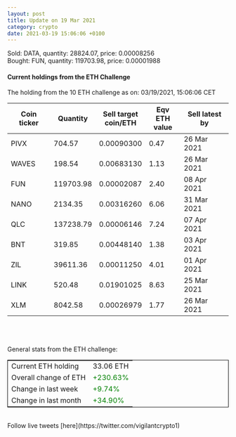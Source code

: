 ```yaml
---
layout: post
title: Update on 19 Mar 2021
category: crypto
date: 2021-03-19 15:06:06 +0100
---
```

<!-- Global site tag (gtag.js) - Google Analytics -->
<script async src="https://www.googletagmanager.com/gtag/js?id=UA-103831149-5"></script>
<script>
  window.dataLayer = window.dataLayer || [];
  function gtag(){dataLayer.push(arguments);}
  gtag('js', new Date());

  gtag('config', 'UA-103831149-5');
</script>
Sold: DATA, quantity:     28824.07, price:   0.00008256<br>Bought: FUN, quantity:    119703.98, price:   0.00001988<br>

#### Current holdings from the ETH Challenge

The holding from the 10 ETH challenge as on: 03/19/2021, 15:06:06 CET

|Coin ticker|Quantity|Sell target<br>coin/ETH|Eqv ETH<br>value|Sell latest by|
|-----------|--------|-----------|-----------|--------------|
PIVX|704.57|  0.00090300|0.47|26 Mar 2021|
WAVES|198.54|  0.00683130|1.13|26 Mar 2021|
FUN|119703.98|  0.00002087|2.40|08 Apr 2021|
NANO|2134.35|  0.00316260|6.06|31 Mar 2021|
QLC|137238.79|  0.00006146|7.24|07 Apr 2021|
BNT|319.85|  0.00448140|1.38|03 Apr 2021|
ZIL|39611.36|  0.00011250|4.01|01 Apr 2021|
LINK|520.48|  0.01901025|8.63|25 Mar 2021|
XLM|8042.58|  0.00026979|1.77|26 Mar 2021|

<br>
<br>
<br>
General stats from the ETH challenge:

<table style="border:1px solid black;margin-left:auto;margin-right:auto;">
	<tbody>
	<tr>
		<td>Current ETH holding</td>
		<td>     33.06 ETH</td>
	</tr>
	<tr>
		<td>Overall change of ETH</td>
		<td><font color="green">+230.63%</font></td>
	</tr>
	<tr>
		<td>Change in last week</td>
		<td><font color="green">+9.74%</font></td>
	</tr>
	<tr>
		<td>Change in last month</td>
		<td><font color="green">+34.90%</font></td>
	</tr>
	</tbody>
</table>

<br>
Follow live tweets [here](https://twitter.com/vigilantcrypto1)
<br>
<br>
